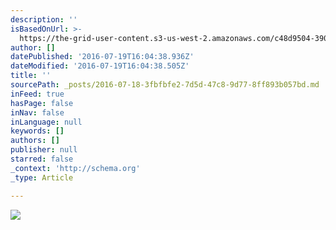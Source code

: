 ```yaml
---
description: ''
isBasedOnUrl: >-
  https://the-grid-user-content.s3-us-west-2.amazonaws.com/c48d9504-390e-474f-ac14-5166ac4ac57a.jpg
author: []
datePublished: '2016-07-19T16:04:38.936Z'
dateModified: '2016-07-19T16:04:38.505Z'
title: ''
sourcePath: _posts/2016-07-18-3fbfbfe2-7d5d-47c8-9d77-8ff893b057bd.md
inFeed: true
hasPage: false
inNav: false
inLanguage: null
keywords: []
authors: []
publisher: null
starred: false
_context: 'http://schema.org'
_type: Article

---
```

![](https://the-grid-user-content.s3-us-west-2.amazonaws.com/c48d9504-390e-474f-ac14-5166ac4ac57a.jpg)